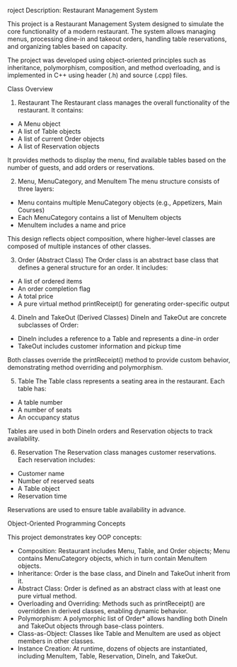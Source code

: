 
roject Description: Restaurant Management System

This project is a Restaurant Management System designed to simulate the core functionality of a modern restaurant. The system allows managing menus, processing dine-in and takeout orders, handling table reservations, and organizing tables based on capacity.

The project was developed using object-oriented principles such as inheritance, polymorphism, composition, and method overloading, and is implemented in C++ using header (.h) and source (.cpp) files.

Class Overview

1. Restaurant
The Restaurant class manages the overall functionality of the restaurant. It contains:
- A Menu object
- A list of Table objects
- A list of current Order objects
- A list of Reservation objects

It provides methods to display the menu, find available tables based on the number of guests, and add orders or reservations.

2. Menu, MenuCategory, and MenuItem
The menu structure consists of three layers:
- Menu contains multiple MenuCategory objects (e.g., Appetizers, Main Courses)
- Each MenuCategory contains a list of MenuItem objects
- MenuItem includes a name and price

This design reflects object composition, where higher-level classes are composed of multiple instances of other classes.

3. Order (Abstract Class)
The Order class is an abstract base class that defines a general structure for an order. It includes:
- A list of ordered items
- An order completion flag
- A total price
- A pure virtual method printReceipt() for generating order-specific output

4. DineIn and TakeOut (Derived Classes)
DineIn and TakeOut are concrete subclasses of Order:
- DineIn includes a reference to a Table and represents a dine-in order
- TakeOut includes customer information and pickup time

Both classes override the printReceipt() method to provide custom behavior, demonstrating method overriding and polymorphism.

5. Table
The Table class represents a seating area in the restaurant. Each table has:
- A table number
- A number of seats
- An occupancy status

Tables are used in both DineIn orders and Reservation objects to track availability.

6. Reservation
The Reservation class manages customer reservations. Each reservation includes:
- Customer name
- Number of reserved seats
- A Table object
- Reservation time

Reservations are used to ensure table availability in advance.

Object-Oriented Programming Concepts

This project demonstrates key OOP concepts:

- Composition: Restaurant includes Menu, Table, and Order objects; Menu contains MenuCategory objects, which in turn contain MenuItem objects.
- Inheritance: Order is the base class, and DineIn and TakeOut inherit from it.
- Abstract Class: Order is defined as an abstract class with at least one pure virtual method.
- Overloading and Overriding: Methods such as printReceipt() are overridden in derived classes, enabling dynamic behavior.
- Polymorphism: A polymorphic list of Order* allows handling both DineIn and TakeOut objects through base-class pointers.
- Class-as-Object: Classes like Table and MenuItem are used as object members in other classes.
- Instance Creation: At runtime, dozens of objects are instantiated, including MenuItem, Table, Reservation, DineIn, and TakeOut.
